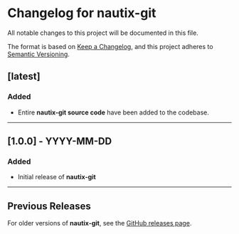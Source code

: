 # Changelog for **nautix-git**

All notable changes to this project will be documented in this file.

The format is based on [Keep a Changelog](https://keepachangelog.com/en/1.0.0/), and this project adheres to [Semantic Versioning](https://semver.org/).

## [latest]

### Added
- Entire **nautix-git source code** have been added to the codebase.

---

## [1.0.0] - YYYY-MM-DD

### Added
- Initial release of **nautix-git**

---

## Previous Releases

For older versions of **nautix-git**, see the [GitHub releases page](https://github.com/ghgltggamers/nautix-git/releases).
